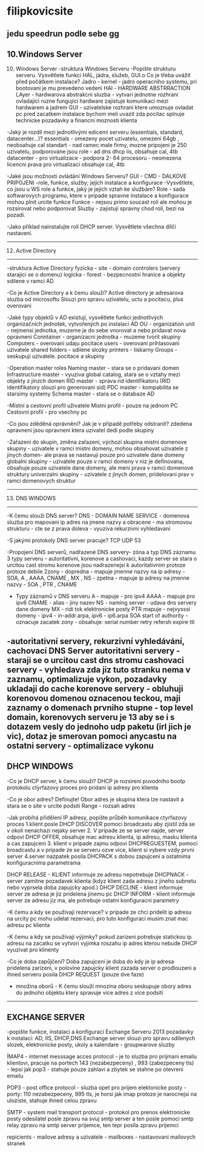 # filipkovicsite
jedu speedrun podle sebe gg
-------------------------------------------------------------------------------------------------------
10.Windows Server
-------------------------------------------------------------------------------------------------------
10. Windows Server
-struktura Windows Serveru
-Popište strukturu serveru. Vysvětlete funkci HAL, jádra, služeb, GUI.o Co je třeba uvážit před počátkem instalace?
Jadro - kernel - jadro operacniho systemu, pri bootovani je mu prevedeno vedeni 
HAl - HARDWARE ABSTRRACTION LAyer - hardwarova abstrakcni sluzba - vytvari jednotne rozhrani ovladajici
ruzne fungujici hardware
zajistuje komunikaci mezi hardwarem a jadrem
GUI - uzivatelske rozhrani ktere umoznuje ovladat pc 
pred zacatkem instalace bychom meli uvazit zda pocitac splnuje technicke pozadavky a financni moznosti klienta

-Jaký je rozdíl mezi jednotlivými edicemi serveru (essentials, standard, datacenter...)?
essentials - omezeny pocet uzivatelu, omezeni 64gb , neobsahuje cal
standart - nad ramec male firmy, mozne pripojeni je 250 uzivatelu, podporovane jsou role - ad dns dhcp iis,
 obsahuje cal, 4tb
datacenter - pro virtualizace - podpora 2- 64 procesoru - neomezena licencni prava pro virtualizaci obsahuje cal, 4tb


-Jaké jsou možnosti ovládání Windows Serveru?
GUI - CMD - DALKOVE PRIPOJENI
-role, funkce, služby; jejich instalace a konfigurace
-Vysvětlete, co jsou u WS role a funkce, jaký je jejich vztah ke službám?
Role - sada softwarovych programu, ktere v pripade spravne instalace a konfigurace mohou plnit urcite funkce 
Funkce - nejsou primo soucast roli ale mohou je rozsirovat nebo podporovat
Sluzby - zajistuji spravny chod rolí, bezi na pozadi.

-Jako příklad nainstalujte roli DHCP server. Vysvětlete všechna dílčí nastavení.

--------------------------------------------------------------------------------------------------------------------
12. Active Directory
-------------------------------------------------------------------------------------------------------------------
-struktura Active Directory
fyzicka - site
	- domain controlers (servery starajici se o domenu)
logicka - forest  - bezpecnostni hranice a objekty sdilene v ramci AD

-Co je Active Directory a k čemu slouží?
Active directory je adresarova sluzba od microsoftu
Slouzi pro spravu uzivatelu, uctu a pocitacu, plus overovani


-Jaké typy objektů v AD existují, vysvětlete funkci jednotlivých organizačních jednotek, vytvořených po instalaci AD
OU - organization unit - nejmensi jednotka, muzeme je do sebe vnorovat a nebo pridavat nova opravneni
Conntainer - organizacni jednotka - muzeme tvorit skupiny
Computers - overovani udaju pocitace
users - overovani prihlasovani uzivatele 
shared folders - sdilene slozky
printers - tiskarny
Groups - seskupuji uzivatele. pocitace a skupiny

-Operation master roles
Naming master - stara se o pridavani domen
Infrastructure master - vyuziva global catalog, stara se o vztahy mezi objekty z jinzch domen
RID master - sprava rid identifikatoru (RID identifikatory slouzi pro generovani sid)
PDC master - kompabilita se starsimy systemy
Schema master - stara se o databaze AD

-Místní a cestovní profil uživatele
Mistni profil - pouze na jednom PC
Cestovni profil - pro vsechny pc

-Co jsou zděděná oprávnění? Jak je v případě potřeby odstranit?
zdedena opravneni jsou opravneni ktera uzivatel dedi podle skupiny

-Zařazení do skupin, změna zařazení, výchozí skupina
mistni domenove skupiny - uzivatele v ramci mistni domeny, mohou obsahovat uzivatele z jinych domen- ale prava se 
nastavuji pouze pro uzivatele dane domeny
globalni skupiny - uzivatele pouze v ramci domeny v niz je definovana, obsahuje pouze uzivatele dane domeny, ale meni
prava v ramci domenove struktury
univerzalni skupiny - uzivatele z jinych domen, pridelovani prav v ramci domenovych struktur


--------------------------------------------------------------------------------------------------------------------
13. DNS WINDOWS
-------------------------------------------------------------------------------------------------------------------
-K čemu slouží DNS server?
DNS - DOMAIN NAME SERVICE - domenova sluzba pro mapovani ip adres na jmene nazvy a obracene
			  - ma stromovou strukturu
			  - cte se z prava doleva
			  - vyuziva rekurzivni vyhledavani 

-S jakými protokoly DNS server pracuje?
TCP UDP 53

-Propojení DNS serverů, nadřazené DNS servery- zóna a typ DNS záznamu
3 typy serveru - autoritativni, korenove a cashovaci, kazdy server se stara o urcitou cast stromu
korenove jsou nadrazenejsi k autoritativnim protoze protoze debile
2zony - dopredna - mapuje jmenne nazvy na ip adresy - SOA, A , AAAA, CNAME , MX , NS
      - zpetna - mapuje ip adresy na jmenne nazvy - SOA , PTR , CNAME

- Typy záznamů v DNS serveru
A - mapuje - pro ipv4
AAAA - mapuje pro ipv6
CNAME - alias - jiny nazev 
NS - naming server - udava dns servery dane domeny
MX - ridi tok elektronicke posty 
PTR mapuje - nejvysssi domeny - ipv4 - in-addr.arpa, ipv6 - ip6.arpa
SOA start of authority - oznacuje zacatek zony - obsahuje: serial number
							   retry
							   refersh
							   expire
							   ttl

-autoritativní servery, rekurzivní vyhledávání, cachovací DNS Server
 autoritativni servery - staraji se o urcitou cast dns stromu
 cashovaci servery - vyhledava zda jiz tuto stranku nema v zaznamu, optimalizuje vykon, pozadavky ukladaji do cache
 korenove servery - obluhuji korenovou domenou oznacenou teckou, maji zaznamy o domenach prvniho stupne - top level
			domain, korenovych serveru je 13 aby se i s dotazem vesly do jednoho udp paketu (irl jich 
			je vic), dotaz je smerovan pomoci anycastu na ostatni servery - optimalizace vykonu
-------------------------------------------------------------------------------------------------------------------
DHCP WINDOWS
-------------------------------------------------------------------------------------------------------------------
-Co je DHCP server, k čemu slouží?
DHCP je rozsireni puvodniho bootp protokolu
ctyrfazovy proces pro pridani ip adresy pro klienta 


-Co je obor adres? Definujte!
Obor adres je skupina ktera lze nastavit a stara se o site v urcite podsiti 
Range - rozsah adres 

-Jak probíhá přidělení IP adresy, popište průběh komunikace
ctyrfazovy proces 
1.klient posle DHCP DISCOVER pomoci broadcastu aby zjistil zda se v okoli nenachazi nejaky server
2. V pripade ze se server najde, server odpovi DHCP OFFER, obsahuje mac adresu klienta, ip adresu, masku klienta
a cas zapujceni 
3. klient v pripade zajmu odpovi DHCPREGUESTEM, pomoci broadcastu a v pripade ze se serveru ozve vice, klient
si vybere vzdy prvni server
4.server nazpatek posila DHCPACK s dobou zapujceni a ostatnima konfiguracnima parametrama

DHCP RELEASE - KLIENT informuje ze adresu nepotrebuje
DHCPNACK - server zamitne pozadavek klienta (kdyz klient zada adresu z jineho subnetu nebo vyprsela doba zapujcky apod.)
DHCP DECLINE - klient informuje server ze adresa je jiz pridelena jinemu pc
DHCP INFORM - klient informuje server ze adresu jiz ma, ale potrebuje ostatni konfiguracni parametry

-K čemu a kdy se používají rezervace?
v pripade ze chci pridelit ip adresu na urcity pc mohu udelat rezervaci, pro tuto konfiguraci musim znat mac adresu pc
klienta

-K čemu a kdy se používají výjimky?
pokud zarizeni potrebuje statickou ip adresu na zacatku se vytvori vyjimka roszahu ip adres kterou nebude DHCP vyuzivat
pro klinenty

-Co je doba zapůjčení?
Doba zapujceni je doba do kdy je ip adresa pridelena zarizeni, v polovine zapujcky klient zazada server o prodlouzeni a 
ihned serveru posila DHCP REQUEST (pouze dve faze)

- množina oborů - K čemu slouží
mnozina oboru seskupuje obory adres do jednoho objektu ktery spravuje vice adres z vice podsiti

-------------------------------------------------------------------------------------------------------------------
EXCHANGE SERVER
-------------------------------------------------------------------------------------------------------------------
-popište funkce, instalaci a konfiguraci Exchange Serveru 2013
pozadavky k instalaci: AD, IIS, DHCP,DNS
Exchange server slouzi pro spravu sdilenych slozek, elektronicke posty, ukoly a kalendare - groupwarove sluzby

ÏMAP4 - internet messsage acces protocol - je to sluzba pro prijmani emailu klientovi, pracuje na portech 143 (nezabezpeceny)
, 993 (zabezpeceny tls) - lepsi jak pop3 - stahuje pouze zahlavi a zbytek se stahne po otevreni emailu

POP3 - post office protocol - sluzba opet pro prijem elektonicke posty - porty: 110 nezabezpeceny, 995 tls, je horsi
jak imap protoze je narocnejsi na uloziste, stahuje ihned celou zpravu 

SMTP - system mail transport protocol - protokol pro prenos elektronicke posty 
odesilatel posle zpravu na svuj smtp server a ten posle pomoci smtp relay zpravu na smtp server prijemce, ten tepr posila
zpravu prijemci

repicients - mailove adresy a uzivatele
		- mailboxes - nastavovani mailovych stranek











